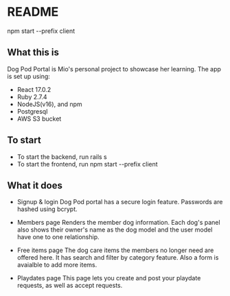 # README

npm start --prefix client

## What this is

Dog Pod Portal is Mio's personal project to showcase her learning. The app is set up using:

- React 17.0.2
- Ruby 2.7.4
- NodeJS(v16), and npm
- Postgresql
- AWS S3 bucket

## To start

- To start the backend, run rails s
- To start the frontend, run npm start --prefix client

## What it does

- Signup & login
  Dog Pod portal has a secure login feature. Passwords are hashed using bcrypt.

- Members page
  Renders the member dog information. Each dog's panel also shows their owner's name as the dog model and the user model have one to one relationship.

- Free items page
  The dog care items the members no longer need are offered here. It has search and filter by category feature. Also a form is avaialble to add more items.

- Playdates page
  This page lets you create and post your playdate requests, as well as accept requests.
